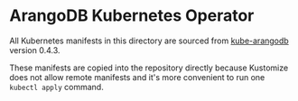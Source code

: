 # ArangoDB Kubernetes Operator
All Kubernetes manifests in this directory are sourced from [kube-arangodb](https://github.com/arangodb/kube-arangodb) version 0.4.3.

These manifests are copied into the repository directly because Kustomize does not allow remote manifests and it's more convenient to run one `kubectl apply` command.
